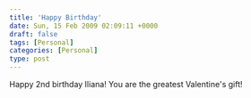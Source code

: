 ```yaml
---
title: 'Happy Birthday'
date: Sun, 15 Feb 2009 02:09:11 +0000
draft: false
tags: [Personal]
categories: [Personal]
type: post
---
```


Happy 2nd birthday Iliana! You are the greatest Valentine's gift!